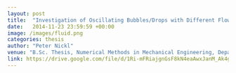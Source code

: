 ```yaml
---
layout: post
title:  "Investigation of Oscillating Bubbles/Drops with Different Flow Solvers and with Various Surface Tension Models"
date:   2014-11-23 23:59:59 +00:00
image: /images/fluid.png
categories: thesis
author: "Peter Nickl"
venue: "B.Sc. Thesis, Numerical Methods in Mechanical Engineering, Department of Mechanical Engineering, TU Darmstadt, Germany"
link: https://drive.google.com/file/d/1Ri-mFRiajgnGsF8kN4eaAwxJanM_Ak4g/view
---
```

